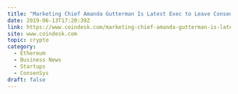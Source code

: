 ```yaml
---
title: "Marketing Chief Amanda Gutterman Is Latest Exec to Leave ConsenSys C-Suite"
date: 2019-06-13T17:20:39Z
link: https://www.coindesk.com/marketing-chief-amanda-gutterman-is-latest-exec-to-leave-consensys?utm_medium=RSS&utm_source=hune
site: www.coindesk.com
topic: crypto
category:
  - Ethereum
  - Business News
  - Startups
  - ConsenSys
draft: false
---
```

